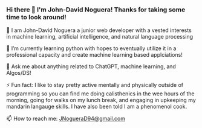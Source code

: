 ### Hi there 👋 I'm John-David Noguera! Thanks for taking some time to look around! 


 🔭 I am John-David Noguera a junior web developer with a vested interests in machine learning, artificial intelligence, and natural language processing
 
 🌱 I’m currently learning python with hopes to eventually utilize it in a professional capacity and create machine learning based applciations!
 
 💬 Ask me about anything related to ChatGPT, machine learning, and Algos/DS! 
 
 ⚡ Fun fact: I like to stay pretty active mentally and physically outside of programming so you can find me doing calisthenics in the wee hours of the morning, going for walks on my lunch break, and engaging in upkeeping my mandarin langauge skills. I have also been told I am a phenomenol cook.
 
  📫 How to reach me: JNogueraD94@gmail.com 
